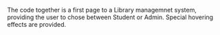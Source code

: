 The code together is a first page to a Library managemnet system, providing the user to chose between Student or Admin.
Special hovering effects are provided.
